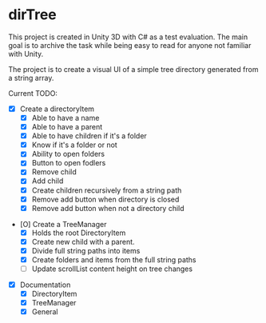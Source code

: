 
# dirTree

This project is created in Unity 3D with C# as a test evaluation.
The main goal is to archive the task while being easy to read for anyone not familiar with Unity.

The project is to create a visual UI of a simple tree directory generated from a string array.

Current TODO:
 - [X] Create a directoryItem
   - [X] Able to have a name
   - [X] Able to have a parent
   - [X] Able to have children if it's a folder
   - [X] Know if it's a folder or not
   - [X] Ability to open folders
   - [X] Button to open fodlers
   - [X] Remove child
   - [X] Add child
   - [X] Create children recursively from a string path
   - [X] Remove add button when directory is closed
   - [X] Remove add button when not a directory child
 - [O] Create a TreeManager
   - [X] Holds the root DirectoryItem
   - [X] Create new child with a parent.
   - [X] Divide full string paths into items
   - [X] Create folders and items from the full string paths
   - [ ] Update scrollList content height on tree changes
 - [X] Documentation
   - [X] DirectoryItem
   - [X] TreeManager
   - [X] General
